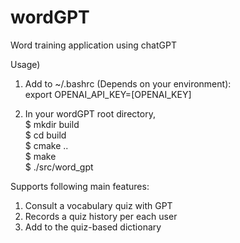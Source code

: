 # wordGPT
Word training application using chatGPT

Usage)

1. Add to ~/.bashrc (Depends on your environment):  
   export OPENAI_API_KEY=[OPENAI_KEY]

3. In your wordGPT root directory,  
   $ mkdir build  
   $ cd build  
   $ cmake ..  
   $ make  
   $ ./src/word_gpt  



Supports following main features:  
1) Consult a vocabulary quiz with GPT  
2) Records a quiz history per each user  
3) Add to the quiz-based dictionary  
